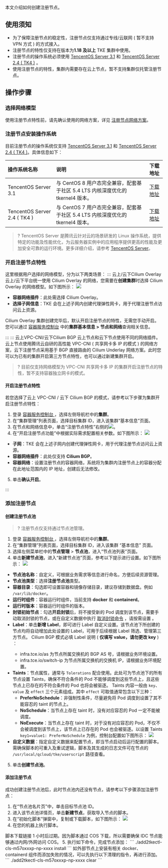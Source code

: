本文介绍如何创建注册节点。

## 使用须知
-   为了保障注册节点的稳定性，注册节点仅支持通过专线/云联网 ( 暂不支持 VPN 方式 ) 的方式接入。
-   注册节点的特性仅支持在版本为**1.18 及以上** TKE 集群中使用。
-   注册节点的操作系统必须使用 [TencentOS Server 3.1](https://cloud.tencent.com/document/product/213/38027) 和 [TencentOS Server 2.4 ( TK4 )](https://cloud.tencent.com/document/product/213/38027) 。
-   使用注册节点的特性，集群内需要存在云上节点，暂不支持集群仅托管注册节点。


## 操作步骤
### 选择网络模型
使用注册节点特性前，请先确认使用的网络方案，详见 [注册节点网络方案](https://cloud.tencent.com/document/product/213/38027)。

### 注册节点安装操作系统
目前注册节点的操作系统仅支持 [TencentOS Server 3.1](https://cloud.tencent.com/document/product/213/38027) 和 [TencentOS Server 2.4 ( TK4 )](https://cloud.tencent.com/document/product/213/38027)。具体信息如下：

| **操作系统名称** | **说明** | **下载地址** |
| :---- | :---- | :---- |
| TencentOS Server 3.1     | 与 CentOS 8 用户态完全兼容，配套基于社区 5.4 LTS 内核深度优化的 tkernel4 版本。| [下载地址](http://mirrors.tencent.com/tlinux/3.1/iso/x86_64/) |
| TencentOS Server 2.4 ( TK4 ) |与 CentOS 7 用户态完全兼容，配套基于社区 5.4 LTS 内核深度优化的 tkernel4 版本。| [下载地址](http://mirrors.tencent.com/tlinux/2.4/iso/) |

>? TencentOS Server 是腾讯云针对云的场景研发的 Linux 操作系统，提供特定的功能及性能优化，为云服务器实例中的应用程序提供更高的性能及更加安全可靠的运行环境。更多详细介绍，请参考 [TencentOS Server](https://cloud.tencent.com/document/product/1397/72777)。

### 开启注册节点特性
这里根据用户选择的网络模型，分为以下两类场景：
<dx-tabs>
::: 云上/云下Cilium Overlay
云上/云下平台统一使用 Cilium Overlay 的网络，您需要在**创建集群**时选择 Cilium Overlay 的网络模型。如下图所示：
![](https://qcloudimg.tencent-cloud.cn/raw/accb5d00dc656b7c8bec75b997623167.png)
- **容器网络插件**：此处需选择 Cilium Overlay。
- **选择子网信息**：TKE 会在上述子网内创建代理弹性网卡，用于代理注册节点访问云上资源。

Cilium Overlay 集群创建完毕后，默认开启注册节点的特性，无需您手动开启。您可以通过 [容器服务控制台](https://console.cloud.tencent.com/tke2) 中的**集群基本信息 > 节点和网络**查询相关信息。

:::
::: 云上VPC-CNI/云下Cilium BGP
云上节点和云下节点使用不同的网络插件。云上节点使用腾讯云自研的高性能 VPC-CNI ( 共享网卡多 IP 的模式 ) 的网络方案，云下注册节点采用基于 BGP 直接路由的 Cilium Underlay 网络方案。此时您可以为已有的集群开启第三方节点特性，也可以通过新建集群开启。

>? 目前仅支持网络模型为 VPC-CNI 共享网卡多 IP 的集群开启注册节点的特性，暂不支持容器独立网卡的模式。

#### 开启注册节点特性
若您选择了云上 VPC-CNI / 云下 Cilium BGP 的模式，请参考以下步骤为集群开启注册节点特性：
1.  登录 [容器服务控制台 ](https://console.cloud.tencent.com/tke2) ，选择左侧导航栏中的**集群**。
2.  在“集群管理”列表页面，选择目标集群 ID，进入该集群“基本信息”页面。
3.  在节点和网络信息中，单击“注册节点特性”右侧的![](https://qcloudimg.tencent-cloud.cn/raw/4e85a91104ce469e6b246404b24bbd4d.png)。
4.  在“开启注册节点功能”中根据实际需求配置相关参数。如下图所示：
![](https://qcloudimg.tencent-cloud.cn/raw/415c72331ef95f4a36431538997be656.png)
   - **子网**：TKE 会在上述子网内创建代理弹性网卡，用于代理注册节点访问云上资源。
   - **容器网络插件**：此处仅支持 **Cilium BGP**。
   - **容器网络**：设置注册节点的容器网络，系统将为集群内注册节点上的容器分配在此地址范围内的 IP 地址，创建后无法修改。
5. 单击**确认开启**。


:::
</dx-tabs>
 


### 添加注册节点
#### 创建注册节点池
>? 注册节点仅支持通过节点池管理。

1.  登录 [容器服务控制台 ](https://console.cloud.tencent.com/tke2) ，选择左侧导航栏中的**集群**。
2.  在“集群管理”列表页面，选择目标集群 ID，进入该集群 “基本信息” 页面。
3.  选择左侧菜单栏中的**节点管理** > **节点池**，进入“节点池列表”页面。
4.  单击**新建节点池**，进入“新建节点池”页面，参考以下提示进行设置。如下图所示：
![](https://qcloudimg.tencent-cloud.cn/raw/20bccc012a34c9ca53077ea597e61288.png)
   -   **节点池名称**：自定义，可根据业务需求等信息进行命名，方便后续资源管理。
   -   **节点池类型**：选择**注册节点池**类型。
   -   **容器目录**：勾选即可设置容器和镜像存储目录，建议存储到数据盘。例如 `/var/lib/docker`。
   -   **运行时组件**：容器运行时组件，当前支持 **docker** 和 **containerd**。
   -   **运行时版本**：容器运行时组件的版本。
   -   **封锁初始节点**：勾选**开启封锁**后，将不接受新的 Pod 调度到该节点，需要手动取消封锁的节点，或在自定义数据中执行 [取消封锁命令](https://cloud.tencent.com/document/product/457/18824) ，请按需设置 。
   -   **Label**：单击**新增 Label**，即可进行 Label 自定义设置。该节点池下所创建的节点均将自动增加此处设置的 Label，可用于后续根据 Label 筛选、管理第三方节点。
     <dx-alert infotype="explain" title="">
     Cilium BGP 模式必填 Label 说明 ( **仅填写 value，请勿更改 key** ) ：
       -   infra.tce.io/as 为节点所属交换机的 BGP AS 号，请根据业务环境设置。
       -   infra.tce.io/switch-ip 为节点所属交换机的交换机 IP，请根据业务环境配置。
         </dx-alert>
   -   **Taints**：节点属性，通常与 `Tolerations` 配合使用。此处可为节点池下的所有节点设置 Taints，确保不符合条件的 Pod 不能够调度到这些节点上，且这些节点上已存在的不符合条件的 Pod 也将会被驱逐。
     Taints 内容一般由 `key`、`value` 及 `effect` 三个元素组成。其中 `effect` 可取值通常包含以下三种：
       -   **PreferNoSchedule**：非强制性条件，尽量避免将 Pod 调度到设置了其不能容忍的 taint 的节点上。
       -   **NoSchedule**：当节点上存在 taint 时，没有对应容忍的 Pod 一定不能被调度。
       -   **NoExecute**：当节点上存在 taint 时，对于没有对应容忍的 Pod，不仅不会被调度到该节点上，该节点上已存在的 Pod 也会被驱逐。以设置 Taints `key1=value1: PreferNoSchedule` 为例，控制台配置如下图所示：
![](https://main.qcloudimg.com/raw/e554317ef5c178297d34eef3f9a7bfa7.png )
   -   **自定义数据**：指定自定义数据来配置节点，即当节点启动后运行配置的脚本。需确保脚本的可重入及重试逻辑，脚本及其生成的日志文件可在节点的 `/usr/local/qcloud/tke/userscript` 路径查看。
5.  单击**创建节点池**。

#### 添加注册节点
成功创建注册节点池后，此时节点池内还没有节点，请参考以下步骤添加注册节点：
1.  在“节点池名片页”中，单击目标节点池 ID。
2.  进入该节点池详情页，单击**新建节点**，获取导入节点的脚本。
3.  在“初始化脚本”弹窗中，复制或下载脚本，如下图所示：
![](https://main.qcloudimg.com/raw/d3606f2234e48101b20599c07be21570.png )
4.  在您的机器上执行脚本。
   <dx-alert infotype="notice" title="">
   脚本下载链接 1 小时后过期。因为脚本通过 COS 下载，所以需要确保 IDC 节点能够通过内网/外网访问 COS。
   </dx-alert>
5.  执行如下命令，完成节点添加：
```
./add2tkectl-cls-m57oxxxp-np-xxxx install
```
<dx-alert infotype="explain" title="">
如外部节点上安装有相关 docker、containerd 组件而添加失败的情况，可以先执行以下清理的指令，再进行添加。
```
./add2tkectl-cls-m57oxxxp-np-xxxx clear
```
</dx-alert>
